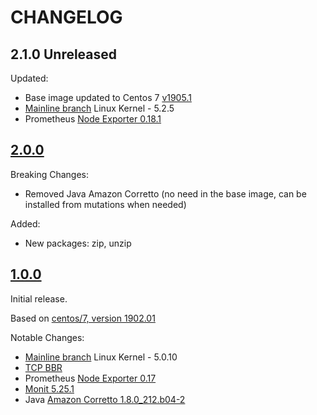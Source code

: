 # CHANGELOG

## 2.1.0 Unreleased

Updated:

- Base image updated to Centos 7 [v1905.1](https://app.vagrantup.com/centos/boxes/7/versions/1905.1)
- [Mainline branch](https://www.kernel.org/) Linux Kernel - 5.2.5
- Prometheus [Node Exporter 0.18.1](https://github.com/prometheus/node_exporter/releases/tag/v0.18.1)

## [2.0.0](https://app.vagrantup.com/rchukh/boxes/bestiary-centos/versions/2.0.0)

Breaking Changes:

- Removed Java Amazon Corretto (no need in the base image, can be installed from mutations when needed)

Added:

- New packages: zip, unzip

## [1.0.0](https://app.vagrantup.com/rchukh/boxes/bestiary-centos/versions/1.0.0)

Initial release.

Based on [centos/7, version 1902.01](https://app.vagrantup.com/centos/boxes/7/versions/1902.01)

Notable Changes:

- [Mainline branch](https://www.kernel.org/) Linux Kernel - 5.0.10
- [TCP BBR](https://medium.com/google-cloud/tcp-bbr-magic-dust-for-network-performance-57a5f1ccf437)
- Prometheus [Node Exporter 0.17](https://github.com/prometheus/node_exporter/releases/tag/v0.17.0)
- [Monit 5.25.1](https://mmonit.com/monit/changes/)
- Java [Amazon Corretto 1.8.0_212.b04-2](https://aws.amazon.com/corretto/) 